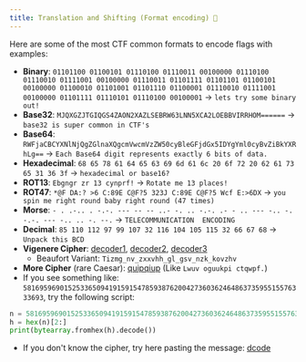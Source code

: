 ```yaml
---
title: Translation and Shifting (Format encoding) 🥭
---
```


Here are some of the most CTF common formats to encode flags with examples:

- **Binary**: `01101100 01100101 01110100 01110011 00100000 01110100 01110010 01111001 00100000 01110011 01101111 01101101 01100101 00100000 01100010 01101001 01101110 01100001 01110010 01111001 00100000 01101111 01110101 01110100 00100001` -> `lets try some binary out!`
- **Base32**: `MJQXGZJTGIQGS4ZAON2XAZLSEBRW63LNN5XCA2LOEBBVIRRHOM======` -> `base32 is super common in CTF's`
- **Base64**: `RWFjaCBCYXNlNjQgZGlnaXQgcmVwcmVzZW50cyBleGFjdGx5IDYgYml0cyBvZiBkYXRhLg==` -> `Each Base64 digit represents exactly 6 bits of data.`
- **Hexadecimal**: `68 65 78 61 64 65 63 69 6d 61 6c 20 6f 72 20 62 61 73 65 31 36 3f` -> `hexadecimal or base16?`
- **ROT13**: `Ebgngr zr 13 cynprf!` -> `Rotate me 13 places!`
- **ROT47**: `*@F DA:? >6 C:89E C@F?5 323J C:89E C@F?5 Wcf E:>6DX` -> `you spin me right round baby right round (47 times)`
- **Morse**: `- . .-.. . -.-. --- -- -- ..- -. .. -.-. .- - .. --- -.. -. -.-. --- -.. .. -. --.` -> `TELECOMMUNICATION  ENCODING `
- **Decimal**: `85 110 112 97 99 107 32 116 104 105 115 32 66 67 68` -> `Unpack this BCD`
- **Vigenere Cipher**: [decoder1](https://www.dcode.fr/vigenere-cipher), [decoder2](https://cryptii.com/pipes/vigenere-cipher), [decoder3](https://www.guballa.de/vigenere-solver)
	- Beaufort Variant: `Tizmg_nv_zxxvhh_gl_gsv_nzk_kovzhv`
- **More Cipher** (rare Caesar): [quipqiup](https://quipqiup.com/) (Like `Lwuv oguukpi ctqwpf.`)
- If you see something like: `581695969015253365094191591547859387620042736036246486373595515576333693`, try the following script:

```python
n = 581695969015253365094191591547859387620042736036246486373595515576333693
h = hex(n)[2:]
print(bytearray.fromhex(h).decode())
```

- If you don't know the cipher, try here pasting the message: [dcode](https://www.dcode.fr/)

